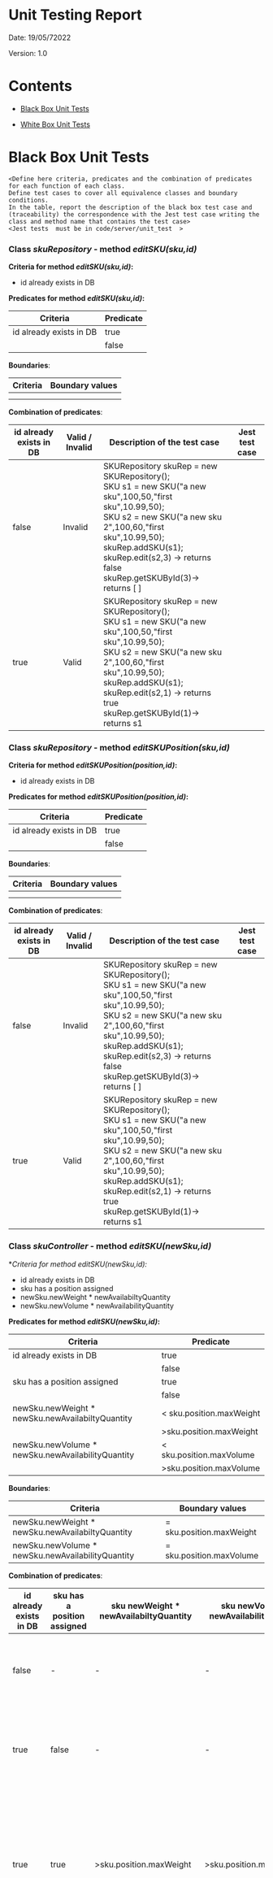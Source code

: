 # Unit Testing Report

Date: 19/05/72022

Version: 1.0

# Contents

- [Black Box Unit Tests](#black-box-unit-tests)




- [White Box Unit Tests](#white-box-unit-tests)


# Black Box Unit Tests

    <Define here criteria, predicates and the combination of predicates for each function of each class.
    Define test cases to cover all equivalence classes and boundary conditions.
    In the table, report the description of the black box test case and (traceability) the correspondence with the Jest test case writing the 
    class and method name that contains the test case>
    <Jest tests  must be in code/server/unit_test  >

 ### **Class *skuRepository* - method *editSKU(sku,id)***



**Criteria for method *editSKU(sku,id)*:**
	

 - id already exists in DB

**Predicates for method *editSKU(sku,id)*:**

| Criteria                | Predicate |
| ----------------------- | --------- |
| id already exists in DB | true      |
|                         | false     |





**Boundaries**:

| Criteria | Boundary values |
| -------- | --------------- |
|          |                 |
|          |                 |



**Combination of predicates**:


| id already exists in DB | Valid / Invalid | Description of the test case                                 | Jest test case |
| ----------------------- | --------------- | ------------------------------------------------------------ | -------------- |
| false                   | Invalid         | SKURepository skuRep = new SKURepository();<br />SKU s1 = new SKU("a new sku",100,50,"first sku",10.99,50);<br />SKU s2 = new SKU("a new sku 2",100,60,"first sku",10.99,50);<br />skuRep.addSKU(s1);<br />skuRep.edit(s2,3) -> returns false<br />skuRep.getSKUById(3)-> returns [ ] |                |
| true                    | Valid           | SKURepository skuRep = new SKURepository();<br />SKU s1 = new SKU("a new sku",100,50,"first sku",10.99,50);<br />SKU s2 = new SKU("a new sku 2",100,60,"first sku",10.99,50);<br />skuRep.addSKU(s1);<br />skuRep.edit(s2,1) -> returns true<br />skuRep.getSKUById(1)-> returns s1 |                |

 ### **Class *skuRepository* - method *editSKUPosition(sku,id)***



**Criteria for method *editSKUPosition(position,id)*:**
	

 - id already exists in DB

**Predicates for method *editSKUPosition(position,id)*:**

| Criteria                | Predicate |
| ----------------------- | --------- |
| id already exists in DB | true      |
|                         | false     |





**Boundaries**:

| Criteria | Boundary values |
| -------- | --------------- |
|          |                 |
|          |                 |



**Combination of predicates**:


| id already exists in DB | Valid / Invalid | Description of the test case                                 | Jest test case |
| ----------------------- | --------------- | ------------------------------------------------------------ | -------------- |
| false                   | Invalid         | SKURepository skuRep = new SKURepository();<br />SKU s1 = new SKU("a new sku",100,50,"first sku",10.99,50);<br />SKU s2 = new SKU("a new sku 2",100,60,"first sku",10.99,50);<br />skuRep.addSKU(s1);<br />skuRep.edit(s2,3) -> returns false<br />skuRep.getSKUById(3)-> returns [ ] |                |
| true                    | Valid           | SKURepository skuRep = new SKURepository();<br />SKU s1 = new SKU("a new sku",100,50,"first sku",10.99,50);<br />SKU s2 = new SKU("a new sku 2",100,60,"first sku",10.99,50);<br />skuRep.addSKU(s1);<br />skuRep.edit(s2,1) -> returns true<br />skuRep.getSKUById(1)-> returns s1 |                |

 ### **Class *skuController* - method *editSKU(newSku,id)***



**Criteria for method *editSKU(newSku,id):**
	

 - id already exists in DB
 - sku has a position assigned
 - newSku.newWeight * newAvailabiltyQuantity
 - newSku.newVolume * newAvailabilityQuantity

**Predicates for method *editSKU(newSku,id)*:**

| Criteria                                          | Predicate                |
| ------------------------------------------------- | ------------------------ |
| id already exists in DB                           | true                     |
|                                                   | false                    |
| sku has a position assigned                       | true                     |
|                                                   | false                    |
| newSku.newWeight * newSku.newAvailabiltyQuantity  | < sku.position.maxWeight |
|                                                   | >sku.position.maxWeight  |
| newSku.newVolume * newSku.newAvailabilityQuantity | < sku.position.maxVolume |
|                                                   | >sku.position.maxVolume  |





**Boundaries**:

| Criteria                                          | Boundary values          |
| ------------------------------------------------- | ------------------------ |
| newSku.newWeight * newSku.newAvailabiltyQuantity  | = sku.position.maxWeight |
| newSku.newVolume * newSku.newAvailabilityQuantity | = sku.position.maxVolume |



**Combination of predicates**:


| id already exists in DB | sku has a position assigned | sku newWeight * newAvailabiltyQuantity | sku newVolume * newAvailabilityQuantity | Valid / Invalid | Description of the test case                                 | Jest test case |
| ----------------------- | --------------------------- | -------------------------------------- | --------------------------------------- | --------------- | ------------------------------------------------------------ | -------------- |
| false                   | -                           | -                                      | -                                       | Invalid         | SKURepository skuRep = new SKURepository()<br />SKU s1 = new SKU("a new sku",100,50,"first sku",10.99,50);<br />SKUController skuController= new skuController()<br />SKU s2 = new SKU("a new sku 2",100,60,"first sku",10.99,50);<br />skuRep.addSKU(s1);<br />skuController.editSKU(s2,3) -> returns 404<br />skuRep.getSKUById(3)-> [] |                |
| true                    | false                       | -                                      | -                                       | Valid           | SKURepository skuRep = new SKURepository()<br />SKU s1 = new SKU("a new sku",100,50,"first sku",10.99,50);<br />SKUController skuController= new skuController()<br />SKU s2 = new SKU("a new sku 2",100,60,"first sku",10.99,50);<br />skuRep.addSKU(s1);<br />skuController.editSKU(s2,1) -> returns 200<br />skuRep.getSKUById(1)-> [{"a new sku 2",100,60,"first sku",10.99,50}] |                |
| true                    | true                        | >sku.position.maxWeight                | >sku.position.maxVolume                 | Invalid         | SKURepository skuRep = new SKURepository()<br />PositionRepository posRepo = new PositionRepository();<br />SKUController skuController= new skuController()<br />PositionRepository posRepo = new PositionRepository();<br />Position pos = new Position("800234543412","8002","3454","3412",200,200)<br />SKU s1 = new SKU("a new sku",2,3,"first sku",10.99,50);<br />SKU s2 = new SKU("a new sku 2",100,60,"first sku",10.99,50);<br />skuRep.addSKU(s1);<br />posRepo.addPos(pos);<br />sku.editSKUPosition(pos,1)<br />skuController.editSKU(s2,1) -> returns 422<br />skuRep.getSKUById(1) -> {"a new sku",2,3,"first sku",10.99,50,"800234543412"} |                |
| true                    | true                        | <=sku.position.maxWeight               | <=sku.position.maxVolume                | Valid           | SKURepository skuRep = new SKURepository()<br />PositionRepository posRepo = new PositionRepository();<br />SKUController skuController= new skuController()<br />Position pos = new Position("800234543412","8002","3454","3412",1000,1000)<br />SKU s1 = new SKU("a new sku",2,3,"first sku",10.99,50);<br />SKU s2 = new SKU("a new sku 2",100,60,"first sku",10.99,50);<br />skuRep.addSKU(s1);<br />posRepo.addPos(pos);<br />sku.editSKUPosition(pos,1)<br />skuController.editSKU(s2,1) -> returns 200<br />skuRep.getSKUById(1) -> {"a new sku 2",100,60,"first sku",10.99,50,"800234543412"} |                |

 ### **Class *skuController* - method *editSKUPosition(position,id)***



**Criteria for method *editSKUPosition(position,id)*:**
	

 - id already exists in DB
 - position already exists in DB
 - sku has already the new position
 - sku.Weight * sku.AvailabiltyQuantity
 - sku.Volume * sku.AvailabilityQuantity

**Predicates for method *editSKUPosition(position,id)*:**

| Criteria                              | Predicate            |
| ------------------------------------- | -------------------- |
| id already exists in DB               | true                 |
|                                       | false                |
| position already exists in DB         | true                 |
|                                       | false                |
| sku has already the new position      | true                 |
|                                       | false                |
| sku.Weight * sku.AvailabiltyQuantity  | < position.maxWeight |
|                                       | >position.maxWeight  |
| sku.Volume * sku.AvailabilityQuantity | < position.maxVolume |
|                                       | >position.maxVolume  |





**Boundaries**:

| Criteria                              | Boundary values      |
| ------------------------------------- | -------------------- |
| sku.Weight * sku.AvailabiltyQuantity  | = position.maxWeight |
| sku.Volume * sku.AvailabilityQuantity | = position.maxVolume |



**Combination of predicates**:


| id already exists in DB | position already exists in DB | sku has already the new position | sku.Weight * sku.AvailabiltyQuantity | sku.Volume * sku.AvailabilityQuantity | Valid / Invalid | Description of the test case                                 | Jest test case |
| ----------------------- | ----------------------------- | -------------------------------- | ------------------------------------ | ------------------------------------- | --------------- | ------------------------------------------------------------ | -------------- |
| false                   | -                             |                                  | -                                    | -                                     | Invalid         | SKURepository skuRep = new SKURepository()<br />SKUController skuController= new skuController()<br />PositionRepository posRepo = new PositionRepository();<br />Position pos = new Position("800234543412","8002","3454","3412",1000,1000)<br />SKU s1 = new SKU("a new sku",100,50,"first sku",10.99,50);<br />skuRep.addSKU(s1);<br />skuController.editSKUPosition(pos,3) ) -> returns 404<br />skuRep.getSKUById(3)-> [] |                |
| true                    | false                         | -                                | -                                    | -                                     | Invalid         | SKURepository skuRep = new SKURepository()<br />SKUController skuController= new skuController()<br />PositionRepository posRepo = new PositionRepository();<br />Position pos = new Position("800234543412","8002","3454","3412",1000,1000)<br />SKU s1 = new SKU("a new sku",100,50,"first sku",10.99,50);<br />skuRep.addSKU(s1);<br />skuController.editSKUPosition(pos,1) ) -> returns 404<br />skuRep.getSKUById(1)-> s1 |                |
| true                    | true                          | true                             | -                                    | -                                     | Invalid         | SKURepository skuRep = new SKURepository()<br />SKUController skuController= new skuController()<br />PositionRepository posRepo = new PositionRepository();<br />Position pos = new Position("800234543412","8002","3454","3412",1000,1000)<br />posRepo.addPos(pos);<br />SKU s1 = new SKU("a new sku",100,50,"first sku",10.99,50);<br />skuRep.addSKU(s1);<br />skuController.editSKUPosition(pos,1) ) -> 202<br />skuController.editSKUPosition(pos,1) ) -> 422<br />skuRep.getSKUById(1)-> [{"a new sku",100,50,"first sku",10.99,50,"800234543412"}] |                |
| true                    | true                          | false                            | > position.maxWeight                 | > position.maxVolume                  | Invalid         | SKURepository skuRep = new SKURepository()<br />SKUController skuController= new skuController()<br />PositionRepository posRepo = new PositionRepository();<br />Position pos = new Position("800234543412","8002","3454","3412",200,200)<br />posRepo.addPos(pos);<br />SKU s1 = new SKU("a new sku",100,50,"first sku",10.99,50);<br />skuRep.addSKU(s1);<br />skuController.editSKUPosition(pos,1) ) -> 422<br />skuRep.getSKUById(1)-> s1 |                |
| true                    | true                          | false                            | <= position.maxWeight                | <= position.maxVolume                 | Valid           | SKURepository skuRep = new SKURepository()<br />SKUController skuController= new skuController()<br />PositionRepository posRepo = new PositionRepository();<br />Position pos = new Position("800234543412","8002","3454","3412",1000,1000)<br />posRepo.addPos(pos);<br />SKU s1 = new SKU("a new sku",100,50,"first sku",10.99,50);<br />skuRep.addSKU(s1);<br />skuController.editSKUPosition(pos,1) ) -> 202<br />skuRep.getSKUById(1)-> [{"a new sku",100,50,"first sku",10.99,50,"800234543412}] |                |

 ### **Class *skuItemRepository* - method *addSKUItem(skuItem)***



**Criteria for method *addSKUItem(skuItem)*:**
	

 - RFID already exists in DB
 - skuId exists in DB

**Predicates for method *addSKUItem(skuItem)*:**

| Criteria                  | Predicate |
| ------------------------- | --------- |
| RFID already exists in DB | true      |
|                           | false     |
| skuId exists in DB        | true      |
|                           | false     |





**Boundaries**:

| Criteria | Boundary values |
| -------- | --------------- |
|          |                 |
|          |                 |



**Combination of predicates**:


| RFID already exists in DB | skuId exists in DB | Valid / Invalid | Description of the test case                                 | Jest test case |
| ------------------------- | ------------------ | --------------- | ------------------------------------------------------------ | -------------- |
| true                      | -                  | Invalid         | SKUItemRepository skuItemRep = new SKUItemRepository();<br />SKUItem si1 = new SKUItem("12345678901234567890123456789015",1,"2021/11/29 12:30");<br />skuItemRep.addSKUItem(si1) -> returns true;<br />skuItemRep.addSKUItem(si1) -> returns false;<br />skuItemRep.getSingleSKUItem(12345678901234567890123456789015)-> returns si1 |                |
| false                     | false              | Invalid         | SKUItemRepository skuItemRep = new SKUItemRepository();<br />SKUItem si1 = new SKUItem("12345678901234567890123456789015",1,"2021/11/29 12:30");<br />skuItemRep.addSKUItem(si1) -> returns false;<br />skuItemRep.getSingleSKUItem(12345678901234567890123456789015)-> returns [] |                |
| false                     | true               | Valid           | SKUItemRepository skuItemRep = new SKUItemRepository();<br />SKURepository skuRep = new SKURepository();<br />SKU s1 = new SKU("a new sku",100,50,"first sku",10.99,50);<br />skuItemRep.addSKU(s1)<br />SKUItem si1 = new SKUItem("12345678901234567890123456789015",1,"2021/11/29 12:30");<br />skuItemRep.addSKUItem(si1) -> returns true;<br />skuItemRep.getSingleSKUItem(12345678901234567890123456789015)-> returns si1 |                |

 ### **Class *skuItemRepository* - method *deleteSKUItem(rfid)***



**Criteria for method *deleteSKUItem(rfid)*:**
	

 - RFID exists in DB

**Predicates for method *deleteSKUItem(rfid)*:**

| Criteria          | Predicate |
| ----------------- | --------- |
| RFID exists in DB | true      |
|                   | false     |





**Boundaries**:

| Criteria | Boundary values |
| -------- | --------------- |
|          |                 |
|          |                 |



**Combination of predicates**:


| RFID already exists in DB | Valid / Invalid | Description of the test case                                 | Jest test case |
| ------------------------- | --------------- | ------------------------------------------------------------ | -------------- |
| false                     | Invalid         | SKUItemRepository skuItemRep = new SKUItemRepository();<br />SKUItem si1 = new SKUItem("12345678901234567890123456789015",1,"2021/11/29 12:30");<br />skuItemRep.deleteSKUItem(si1); -> returns false<br />skuItemRep.getSingleSKUItem(12345678901234567890123456789015)-> returns [] |                |
| true                      | Valid           | SKUItemRepository skuItemRep = new SKUItemRepository();<br />SKURepository skuRep = new SKURepository();<br />SKU s1 = new SKU("a new sku",100,50,"first sku",10.99,50);<br />skuItemRep.addSKU(s1)<br />SKUItem si1 = new SKUItem("12345678901234567890123456789015",1,"2021/11/29 12:30");<br />skuItemRep.addSKUItem(si1);<br />skuItemRep.deleteSKUItem(si1); -> returns true<br />skuItemRep.getSingleSKUItem(12345678901234567890123456789015)-> returns [] |                |

 ### **Class *skuItemController* - method *editSKUItem(newSKUItem,rfid)***



**Criteria for method *editSKUItem(newSKUItem,rfid)*:**
	

 - RFID exists in DB

**Predicates for method *editSKUItem(newSKUItem,rfid)*:**

| Criteria          | Predicate |
| ----------------- | --------- |
| RFID exists in DB | true      |
|                   | false     |





**Boundaries**:

| Criteria | Boundary values |
| -------- | --------------- |
|          |                 |
|          |                 |



**Combination of predicates**:


| RFID already exists in DB | Valid / Invalid | Description of the test case                                 | Jest test case |
| ------------------------- | --------------- | ------------------------------------------------------------ | -------------- |
| false                     | Invalid         | SKUItemRepository skuItemRep = new SKUItemRepository();<br />SKUItemController skuItemController = new SKUItemController();<br />SKUItem si1 = new SKUItem("12345678901234567890123456789015",1,"2021/11/29 12:30");<br />SKUItem si2 = new SKUItem("12345678901234567890123456789015","2021/11/29 13:30");<br />skuItemController.editSKUItem(si2,12345678901234567890123456789015); -> returns false<br />skuItemRep.getSingleSKUItem(12345678901234567890123456789015)-> returns [] |                |
| true                      | Valid           | SKUItemRepository skuItemRep = new SKUItemRepository();<br />SKUItemController skuItemController = new SKUItemController();<br />SKUItem si1 = new SKUItem("12345678901234567890123456789015",1,"2021/11/29 12:30");<br />skuItemRep.addSKUItem(si1)<br />SKUItem si2 = new SKUItem("12345678901234567890123456789015","2021/11/29 13:30");<br />skuItemController.editSKUItem(si2,12345678901234567890123456789015); -> returns true<br />skuItemRep.getSingleSKUItem(12345678901234567890123456789015)-> returns [{"12345678901234567890123456789015",1,0,"2021/11/29 13:30"}] |                |

 ### **Class *ItemRepository* - method *addItem(item)***



**Criteria for method *addItem(item)*:**
	

 - id already exists in DB
 - supplierid already exists in DB
 - skuId exists in DB

**Predicates for method *addItem(item)*:**

| Criteria                        | Predicate |
| ------------------------------- | --------- |
| id already exists in DB         | true      |
|                                 | false     |
| supplierid already exists in DB | true      |
|                                 | false     |
| skuId exists in DB              | true      |
|                                 | false     |





**Boundaries**:

| Criteria | Boundary values |
| -------- | --------------- |
|          |                 |
|          |                 |



**Combination of predicates**:


| id already exists in DB | supplierid already exists in DB | skuId exists in DB | Valid / Invalid | Description of the test case                                 | Jest test case |
| ----------------------- | ------------------------------- | ------------------ | --------------- | ------------------------------------------------------------ | -------------- |
| true                    | true                            | -                  | Invalid         | ItemRepository ItemRep = new ItemRepository();<br />//Supplier with supplierid=2 exists in DB<br />Item i1 = new Item(12,"a new item", 10.99, 1, 2);<br />ItemRep.addItem(i1) -> returns true;<br />ItemRep.addItem(i1) -> returns false;<br />skuItemRep.getSingleItem(12)-> returns i1 |                |
| true                    | false                           | -                  | Invalid         | ItemRepository ItemRep = new ItemRepository();<br />Item i1 = new Item(12,"a new item", 10.99, 1, 2);<br />ItemRep.addItem(i1) -> returns false;<br />skuItemRep.getSingleItem(12)-> returns[] |                |
| false                   | true                            | false              | Invalid         | ItemRepository ItemRep = new ItemRepository();<br />//Supplier with supplierid=2 exists in DB<br />Item i1 = new Item(12,"a new item", 10.99, 1, 2);<br />ItemRep.addItem(i1) -> returns false;<br />IskuItemRep.getSingleItem(12)-> returns [] |                |
| false                   | true                            | true               | Valid           | ItemRepository ItemRep = new ItemRepository();<br />//Supplier with supplierid=2 exists in DB<br />//SKU with skuid=1 exists in DB<br />Item i1 = new Item(12,"a new item", 10.99, 1, 2);<br />ItemRep.addItem(i1) -> returns true;<br />IskuItemRep.getSingleItem(12)-> returns i1 |                |

 ### **Class *ItemRepository* - method *deleteItem(id)***



**Criteria for method *deleteItem(id)*:**
	

 - id exists in DB

**Predicates for method *deleteItem(id)*:**

| Criteria        | Predicate |
| --------------- | --------- |
| id exists in DB | true      |
|                 | false     |





**Boundaries**:

| Criteria | Boundary values |
| -------- | --------------- |
|          |                 |
|          |                 |



**Combination of predicates**:


| id exists in DB | Valid / Invalid | Description of the test case                                 | Jest test case |
| --------------- | --------------- | ------------------------------------------------------------ | -------------- |
| false           | Invalid         | ItemRepository ItemRep = new ItemRepository();<br />//Supplier with supplierid=2 exists in DB<br />//SKU with skuid=1 exists in DB<br />Item i1 = new Item(12,"a new item", 10.99, 1, 2);<br />ItemRep.deleteItem(12) -> returns false;<br />skuItemRep.getSingleItem(12)-> returns [] |                |
| true            | Valid           | ItemRepository ItemRep = new ItemRepository();<br />//Supplier with supplierid=2 exists in DB<br />//SKU with skuid=1 exists in DB<br />Item i1 = new Item(12,"a new item", 10.99, 1, 2);<br />ItemRep.addItem(i1) -> returns true;<br />ItemRep.deleteItem(12) -> returns true;<br />skuItemRep.getSingleItem(12)-> returns[] |                |

 ### **Class *skuItemController* - method *editSKUItem(newItem,id)***



**Criteria for method *editSKUItem(newItem,id)*:**
	

 - idexists in DB

**Predicates for method *editSKUItem(newItem,id)*:**

| Criteria        | Predicate |
| --------------- | --------- |
| id exists in DB | true      |
|                 | false     |





**Boundaries**:

| Criteria | Boundary values |
| -------- | --------------- |
|          |                 |
|          |                 |



**Combination of predicates**:


| RFID already exists in DB | Valid / Invalid | Description of the test case                                 | Jest test case |
| ------------------------- | --------------- | ------------------------------------------------------------ | -------------- |
| false                     | Invalid         | ItemRepository itemRep = new ItemRepository();<br />ItemController itemController = new ItemController();<br />//Supplier with supplierid=2 exists in DB<br />//SKU with skuid=1 exists in DB<br />Item i1 = new Item(12,"a new item", 10.99, 1, 2);<br />Item i2 = new Item("a new item2",11.99);<br />itemController.editSKUItem(i2,12); -> returns false<br />itemRep.getSingleSKUItem(12)-> returns [] |                |
| true                      | Valid           | ItemRepository itemRep = new ItemRepository();<br />ItemController itemController = new ItemController();<br />//Supplier with supplierid=2 exists in DB<br />//SKU with skuid=1 exists in DB<br />Item i1 = new Item(12,"a new item", 10.99, 1, 2);<br />itemRep.addItem(i1)<br />Item i2 = new Item("a new item2",11.99);<br />itemController.editSKUItem(i2,12); -> returns true<br />itemRep.getSingleSKUItem(12)-> returns {12,"a new item", 11.99, 1, 2} |                |

### **Class *TestDescriptor* - method *updateTestDescriptor***



**Criteria for method *updateTestDescriptor*:**


- **ID** has to be an **integer**
- **ID** has to be **bigger than 0**
- **newIdSKU** has to be an **integer**
- **newIdSKU** has to be **bigger than 0**
- **newName** has to be a **non-empty** string
- **newProcedureDescription** has to be a **non-empty** string




**Predicates for method *updateTestDescriptor*:**

| Criteria                                             | Predicate                          |
|------------------------------------------------------|------------------------------------|
| ID has to be an integer                              | typeof id === "Integer"            |
| ID has to be bigger than 0                           | id > 0                             |
| newIdSKU has to be an integer                        | typeof newIdSKU === "Integer"      |
| newIdSKU has to be bigger than 0                     | newIdSKU > 0                       |
| newName has to be a non-empty string                 | newName !== undefined              |
| newProcedureDescription has to be a non-empty string | newProcedureDescription.length > 0 |


**Boundaries**:

| Criteria                                              | Boundary values |
|-------------------------------------------------------|-----------------|
| ID has to be bigger than 0                            | 0               |
| newIdSKU has to be bigger than 0                      | 0               |

**Combination of predicates**:


| ID is integer | ID is bigger than 0 | newIdSKu is integer | newIdSKU is bigger than 0 | newName is non-empty | newProcedureDescription is non-empty | Valid / Invalid | Description of the test case                                                                                                                                                  | Jest test case                       |
|---------------|---------------------|---------------------|---------------------------|----------------------|--------------------------------------|-----------------|-------------------------------------------------------------------------------------------------------------------------------------------------------------------------------|--------------------------------------|
| true          | true                | true                | true                      | true                 | true                                 | Valid           | db.updateTestDescriptor({<br/>*newName*: "New Test Descriptor 1",<br/>*newIdSKU*: 1,<br/>*newProcedureDescription*: "New This test is described by ..."}, 1);                 | reqWithCorrectData                   |
| **false**     | **false**           | true                | true                      | true                 | true                                 | Invalid         | db.updateTestDescriptor({<br/>*newName*: "New Test Descriptor 1",<br/>*newIdSKU*: 1,<br/>*newProcedureDescription*: "New This test is described by ..."}, **"Not Integer"**); | reqWithNonIntegerId                  |
| true          | **false**           | true                | true                      | true                 | true                                 | Invalid         | db.updateTestDescriptor({<br/>*newName*: "New Test Descriptor 1",<br/>*newIdSKU*: 1,<br/>*newProcedureDescription*: "New This test is described by ..."}, **0**);             | reqWithZeroId                        |
| true          | true                | **false**           | **false**                 | true                 | true                                 | Invalid         | db.updateTestDescriptor({<br/>*newName*: "New Test Descriptor 1",<br/>***newIdSKU*: "Not Integer"**,<br/>*newProcedureDescription*: "New This test is described by ..."}, 1); | reqWithNonIntegerNewIdSKU            |
| true          | true                | true                | **false**                 | true                 | true                                 | Invalid         | db.updateTestDescriptor({<br/>*newName*: "New Test Descriptor 1",<br/>***newIdSKU*: 0**,<br/>*newProcedureDescription*: "New This test is described by ..."}, 1);             | reqWithZeroNewIdSKU                  |
| true          | true                | true                | true                      | **false**            | true                                 | Invalid         | db.updateTestDescriptor({<br/>***newName*: undefined**,<br/>*newIdSKU*: 1,<br/>*newProcedureDescription*: "New This test is described by ..."}, 1);                           | reqWithEmptyNewName                  |
| true          | true                | true                | true                      | true                 | **false**                            | Invalid         | db.updateTestDescriptor({<br/>*newName*: "New Test Descriptor 1",<br/>*newIdSKU*: 1,<br/>***newProcedureDescription*: undefined**}, 1);                                       | reqWithEmptyNewProcedureDescription  |
| true          | true                | true                | true                      | true                 | true                                 | Invalid         | db.updateTestDescriptor({<br/>*newName*: "New Test Descriptor 1",<br/>*newIdSKU*: 1,<br/>***newProcedureDescription*: undefined**}, 1);                                       | reqWithEmptyNewProcedureDescription  |




### **Class *TestDescriptor* - method *deleteTestDescriptor***

**Criteria for method *deleteTestDescriptor*:**


- **ID** has to be an **integer**
- **ID** has to be **bigger than 0**
- **Test Descriptor** has to be **existent**


**Predicates for method *deleteTestDescriptor*:**

| Criteria                     | Predicate               |
|------------------------------|-------------------------|
| ID has to be an integer      | typeof id === "Integer" |
| ID has to be bigger than 0   | id > 0                  |
| Test Descriptor has to exist | true                    | 
|                              | false                   |


**Boundaries**:

| Criteria                                              | Boundary values |
|-------------------------------------------------------|-----------------|
| ID has to be bigger than 0                            | 0               |



**Combination of predicates**:


| ID is integer | ID is bigger than 1 | Test Descriptor exist | Valid / Invalid | Description of the test case               | Jest test case                            |
|---------------|---------------------|-----------------------|-----------------|--------------------------------------------|-------------------------------------------|
| true          | true                | true                  | Valid           | db.deleteTestDescriptor(1)                 | reqWithCorrectData()                      |
| **false**     | **false**           | **false**             | Invalid         | db.deleteTestDescriptor(**"Not Integer"**) | reqWithNonIntegerId()                     |
| true          | **false**           | **false**             | Invalid         | db.deleteTestDescriptor(**0**)             | reqWithZeroId()                           |
| true          | true                | true                  | Invalid         | db.deleteTestDescriptor(**99**)            | deleteTestDescriptor with ID non existent |

### **Class *TestResult* - method *updateTestResult***



**Criteria for method *updateTestResult*:**

- **ID** has to be an **integer**
- **ID** has to be **bigger than 0**
- **newIdTestDescriptor** has to be an **integer**
- **newIdTestDescriptor** has to be **bigger than 0**
- **newDate** has to be a **non-empty** string
- **newResult** has to be a **non-empty** string



**Predicates for method *updateTestResult*:**

| Criteria                                     | Predicate                                |
|----------------------------------------------|------------------------------------------|
| ID has to be an integer                      | typeof id === "Integer"                  |
| ID has to be bigger than 0                   | id > 0                                   |
| newIdTestDescriptor has to be an integer     | typeof newIdTestDescriptor === "Integer" |
| newIdTestDescriptor has to be bigger than 0  | newIdTestDescriptor > 0                  |
| newDate has to be of valid date-format       | typeof newDate === Date                  |
| newResult has to of (primitive) boolean type | typeof newResult === "boolean"           |



**Boundaries**:

| Criteria                                    | Boundary values |
|---------------------------------------------|-----------------|
| ID has to be bigger than 0                  | 0               |
| newIdTestDescriptor has to be bigger than 0 | 0               |

**Combination of predicates**:


| ID is integer | ID is bigger than 0 | newIdSKu is integer | newIdTestDescriptor is bigger than 0 | newDate is of Date | newResult is of boolean | Valid / Invalid | Description of the test case                                                                                                 | Jest test case                       |
|---------------|---------------------|---------------------|--------------------------------------|--------------------|-------------------------|-----------------|------------------------------------------------------------------------------------------------------------------------------|--------------------------------------|
| true          | true                | true                | true                                 | true               | true                    | Valid           | db.updateTestResult({<br/>*newDate*: "2022-05-20",<br/>*newIdTestDescriptor*: 1,<br/>*newResult*: true}, 1);                 | reqWithCorrectData                   |
| **false**     | **false**           | true                | true                                 | true               | true                    | Invalid         | db.updateTestResult({<br/>*newDate*: "2022-05-20",<br/>*newIdTestDescriptor*: 1,<br/>*newResult*: true}, **"Not Integer"**); | reqWithNonIntegerId                  |
| true          | **false**           | true                | true                                 | true               | true                    | Invalid         | db.updateTestResult({<br/>*newDate*: "2022-05-20",<br/>*newIdTestDescriptor*: 1,<br/>*newResult*: true}, **0**);             | reqWithZeroId                        |
| true          | true                | **false**           | **false**                            | true               | true                    | Invalid         | db.updateTestResult({<br/>*newDate*: "2022-05-20",<br/>***newIdTestDescriptor*: "Not Integer"**,<br/>*newResult*: true}, 1); | reqWithNonIntegerNewIdTestDescriptor |
| true          | true                | true                | **false**                            | true               | true                    | Invalid         | db.updateTestResult({<br/>*newDate*: "2022-05-20",<br/>***newIdTestDescriptor*: 0**,<br/>*newResult*: true}, 1);             | reqWithZeroNewIdTestDescriptor       |
| true          | true                | true                | true                                 | **false**          | true                    | Invalid         | db.updateTestResult({<br/>***newDate*: "Not Date"**,<br/>*newIdTestDescriptor*: 1,<br/>*newResult*: true}, 1);               | reqWithNonDateNewDate                |
| true          | true                | true                | true                                 | true               | **false**               | Invalid         | db.updateTestResult({<br/>*newDate*: "2022-05-20",<br/>*newIdTestDescriptor*: 1,<br/>***newResult*: "Not boolean"**}, 1);    | reqWithNonBooleanNewResult           |


### **Class *TestResult* - method *updateTestResult***



**Criteria for method *updateTestResult*:**

- **ID** has to be an **integer**
- **ID** has to be **bigger than 0**
- **newIdTestDescriptor** has to be an **integer**
- **newIdTestDescriptor** has to be **bigger than 0**
- **newDate** has to be a **non-empty** string
- **newResult** has to be a **non-empty** string



**Predicates for method *updateTestResult*:**

| Criteria                                     | Predicate                                |
|----------------------------------------------|------------------------------------------|
| ID has to be an integer                      | typeof id === "Integer"                  |
| ID has to be bigger than 0                   | id > 0                                   |
| newIdTestDescriptor has to be an integer     | typeof newIdTestDescriptor === "Integer" |
| newIdTestDescriptor has to be bigger than 0  | newIdTestDescriptor > 0                  |
| newDate has to be of valid date-format       | typeof newDate === Date                  |
| newResult has to of (primitive) boolean type | typeof newResult === "boolean"           |



**Boundaries**:

| Criteria                                    | Boundary values |
|---------------------------------------------|-----------------|
| ID has to be bigger than 0                  | 0               |
| newIdTestDescriptor has to be bigger than 0 | 0               |

**Combination of predicates**:


| ID is integer | ID is bigger than 0 | newIdSKu is integer | newIdTestDescriptor is bigger than 0 | newDate is of Date | newResult is of boolean | Valid / Invalid | Description of the test case                                                                                                 | Jest test case                       |
|---------------|---------------------|---------------------|--------------------------------------|--------------------|-------------------------|-----------------|------------------------------------------------------------------------------------------------------------------------------|--------------------------------------|
| true          | true                | true                | true                                 | true               | true                    | Valid           | db.updateTestResult({<br/>*newDate*: "2022-05-20",<br/>*newIdTestDescriptor*: 1,<br/>*newResult*: true}, 1);                 | reqWithCorrectData                   |
| **false**     | **false**           | true                | true                                 | true               | true                    | Invalid         | db.updateTestResult({<br/>*newDate*: "2022-05-20",<br/>*newIdTestDescriptor*: 1,<br/>*newResult*: true}, **"Not Integer"**); | reqWithNonIntegerId                  |
| true          | **false**           | true                | true                                 | true               | true                    | Invalid         | db.updateTestResult({<br/>*newDate*: "2022-05-20",<br/>*newIdTestDescriptor*: 1,<br/>*newResult*: true}, **0**);             | reqWithZeroId                        |
| true          | true                | **false**           | **false**                            | true               | true                    | Invalid         | db.updateTestResult({<br/>*newDate*: "2022-05-20",<br/>***newIdTestDescriptor*: "Not Integer"**,<br/>*newResult*: true}, 1); | reqWithNonIntegerNewIdTestDescriptor |
| true          | true                | true                | **false**                            | true               | true                    | Invalid         | db.updateTestResult({<br/>*newDate*: "2022-05-20",<br/>***newIdTestDescriptor*: 0**,<br/>*newResult*: true}, 1);             | reqWithZeroNewIdTestDescriptor       |
| true          | true                | true                | true                                 | **false**          | true                    | Invalid         | db.updateTestResult({<br/>***newDate*: "Not Date"**,<br/>*newIdTestDescriptor*: 1,<br/>*newResult*: true}, 1);               | reqWithNonDateNewDate                |
| true          | true                | true                | true                                 | true               | **false**               | Invalid         | db.updateTestResult({<br/>*newDate*: "2022-05-20",<br/>*newIdTestDescriptor*: 1,<br/>***newResult*: "Not boolean"**}, 1);    | reqWithNonBooleanNewResult           |

### **Class *TestResult* - method *deleteTestResult***

**Criteria for method *deleteTestResult*:**


- **ID** has to be an **integer**
- **ID** has to be **bigger than 0**
- **Test Result** has to exist
- **SKU Item** has to exist 

**Predicates for method *deleteTestResult*:**

| Criteria                                             | Predicate                          |
|------------------------------------------------------|------------------------------------|
| ID has to be an integer                              | typeof id === "Integer"            |
| ID has to be bigger than 0                           | id > 0                             |



**Boundaries**:

| Criteria                                              | Boundary values |
|-------------------------------------------------------|-----------------|
| ID has to be bigger than 0                            | 0               |



**Combination of predicates**:


| ID is integer | ID is bigger than 1 | SKU Item exists | Test Result exists | Valid / Invalid | Description of the test case                                           | Jest test case                                                  |
|---------------|---------------------|-----------------|--------------------|-----------------|------------------------------------------------------------------------|-----------------------------------------------------------------|
| true          | true                | true            | true               | Valid           | testResultRepository.deleteTestResult(1)                               | Test Result Unit Test > reqWithCorrectData()                    |
| **false**     | **false**           | true            | **false**          | Invalid         | testResultRepository.deleteTestResult(**"Not Integer"**)               | Test Result Unit Test > reqWithNonIntegerId()                   |
| true          | **false**           | true            | **false**          | Invalid         | testResultRepository.deleteTestResult(**0**)                           | Test Result Unit Test > reqWithZeroId()                         |
| true          | true                | true            | **false**          | Invalid         | testResultRepository.deleteTestResult(**99**)                          | Test Result Unit Test > delete test result by non-existent id   |
| true          | true                | **false**       | **false**          | Invalid         | delete('/api/skuitems/12345678901234567890123456789099/testResult/1')  | Test Result Unit Test > delete test result by rfid non-existent |


# White Box Unit Tests

### Test cases definition


    <Report here all the created Jest test cases, and the units/classes under test >
    <For traceability write the class and method name that contains the test case>


| Unit name                                          | Jest test case                                                                                                                                                                                                                               |
|----------------------------------------------------|----------------------------------------------------------------------------------------------------------------------------------------------------------------------------------------------------------------------------------------------|
| SKURepository.test.js  edit SKU                    | testEditSKU({newDescription : "a new sku",newWeight : 100,newVolume : 50,newNotes : "first SKU",newPrice : 10.99,newAvailableQuantity : 50},1000,[]);                                                                                        |
| SKURepository.test.js  edit SKU                    | testEditSKU({   newDescription : "a new sku",newWeight : 100,newVolume : 50,newNotes : "first SKU",newPrice : 10.99,newAvailableQuantity : 50  },1,[new SKU(1,"a new sku",100, 50,"first SKU", null,50, 10.99)]);                            |
| SKURepository.test.js edit SKU Position            | testEditSKUPosition("800234523412",1000,[]);                                                                                                                                                                                                 |
| SKURepository.test.js edit SKU Position            | testEditSKUPosition("800234523412",1,[new SKU(1,"a new sku",100, 50,"first SKU", "800234523412",50, 10.99)]);                                                                                                                                |
| SKUController.test.js edit SKU Controller          | testEditSKUController({ newDescription : "a new sku",newWeight : 100,newVolume : 50,newNotes : "first SKU",newPrice : 10.99,newAvailableQuantity : 50},1000,undefined);                                                                      |
| SKUController.test.js edit SKU Controller          | testEditSKUController({ newDescription : "a new sku",newWeight : 100,newVolume : 50,newNotes : "first SKU",newPrice : 10.99,newAvailableQuantity : 50   },1,new SKU(1,"a new sku",100, 50,"first SKU", null,50, 10.99,[]) );                 |
| SKUController.test.js edit SKU Controller          | testEditSKUController({ newDescription : "a new sku 2",newWeight : 100,newVolume : 50,newNotes : "second SKU",newPrice : 11.99,newAvailableQuantity : 50  },2,new SKU(2,"a new sku 2",2, 3,"second SKU", "800234543412",50, 11.99,[]) );     |
| SKUController.test.js edit SKU Controller          | testEditSKUController({  newDescription : "a new sku 2",newWeight : 20,newVolume : 20,newNotes : "second SKU",newPrice : 11.99,newAvailableQuantity : 50   },2,new SKU(2,"a new sku 2",20, 20,"second SKU", "800234543412",50, 11.99,[])  ); |
| SKUController.test.js edit SKU Position Controller | testEditSKUPositionController("800234543412",1000,undefined);                                                                                                                                                                                |
| SKUController.test.js edit SKU Position Controller | testEditSKUPositionController("900234523415",1,new SKU(1,"a new sku",100, 50,"first SKU", null,50, 10.99,[]));                                                                                                                               |
| SKUController.test.js edit SKU Position Controller | testEditSKUPositionController("800234543412",2,new SKU(2,"a new sku 2",2, 3,"second SKU", "800234543412",50, 11.99,[]));                                                                                                                     |
| SKUController.test.js edit SKU Position Controller | testEditSKUPositionController("800234543413",1,new SKU(1,"a new sku",100, 50,"first SKU", null,50, 10.99,[]));                                                                                                                               |
| SKUController.test.js edit SKU Position Controller | testEditSKUPositionController("900234543417",1,new SKU(1,"a new sku",100, 50,"first SKU", "900234543417",50, 10.99,[]));                                                                                                                     |
| skuItemRepository.test.js add SKUItem              | testAddSKUItem({ RFID:"12345678901234567890123456789015", SKUId:1, DateOfStock:"2020/02/28 15:30"}, [new skuItem("12345678901234567890123456789015", 1,0,"2021/11/29 12:30")]);                                                              |
| skuItemRepository.test.js add SKUItem              | testAddSKUItem({ RFID:"22455678901234567890123456789024", SKUId:2, DateOfStock:"2021/04/28 15:35"},[]);                                                                                                                                      |
| skuItemRepository.test.js add SKUItem              | testAddSKUItem({ RFID:"22455678901234567890123456789024", SKUId:1, DateOfStock:"2021/04/28 15:35"},[ new skuItem("22455678901234567890123456789024",1,0,"2021/04/28 15:35")]);                                                               |
| skuItemRepository.test.js delete SKUItem           | testDeleteSKUItem("22455678901234567890123456789024",[false,[]]);                                                                                                                                                                            |
| skuItemRepository.test.js delete SKUItem           | testDeleteSKUItem("12345678901234567890123456789015", [true,[]]);                                                                                                                                                                            |
| skuItemController.test.js edit SKUItem Controller  | testEditSKUItem({newRFID:"22455678901234567890123456789024",newAvailable:1,newDateOfStock:"2021/11/29 12:30"},"22455678901234567890123456789024",undefined);                                                                                 |
| skuItemController.test.js edit SKUItem Controller  | testEditSKUItem({newRFID:"12345678901234567890123456789015",newAvailable:1,newDateOfStock:"2020/12/29 13:30"},"12345678901234567890123456789015",new skuItem("12345678901234567890123456789015",1,1,"2020/12/29 13:30"));                    |
| itemRepository.test.js  add item                   | testAddItem({id : 12,description : "a new item 2",price : 11.99,SKUId : 1, supplierId : 1}, [new Item(12,"a new item",10.99,1,1)]);                                                                                                          |
| itemRepository.test.js  add item                   | testAddItem({id : 12,description : "a new item 2",price : 11.99,SKUId : 1, supplierId : 3}, [new Item(12,"a new item",10.99,1,1)]);                                                                                                          |
| itemRepository.test.js  add item                   | testAddItem({id : 13,description : "a new item 2",price : 11.99,SKUId : 3, supplierId : 1}, []);                                                                                                                                             |
| itemRepository.test.js  add item                   | testAddItem({id : 13,description : "a new item 2",price : 11.99,SKUId : 2, supplierId : 1}, [new Item(13,"a new item 2",11.99,2,1)]);                                                                                                        |
| itemRepository.test.js  delete item                | testDeleteitem(13,[false,[]]);                                                                                                                                                                                                               |
| itemRepository.test.js  delete item                | testDeleteitem(12, [true,[]]);                                                                                                                                                                                                               |
| itemController.test.js   edit Item Controller      | testEditItem({newDescription : "a new item 2", newPrice : 11.99},13,undefined);                                                                                                                                                              |
| itemController.test.js   edit Item Controller      | testEditItem({newDescription : "a new item 2", newPrice : 11.99},12,new Item(12,"a new item 2",11.99,1,1));                                                                                                                                  |
| testDescriptorRepository/addTestDescriptor         | Test Descriptor UNIT TEST > addTestDescriptor foreign key constraint                                                                                                                                                                         |
| testDescriptorController/addTestDescriptor         | Test Descriptor UNIT TEST > addTestDescriptor foreign key constraint                                                                                                                                                                         |
| testDescriptorRepository/updateTestDescriptor      | Test Descriptor UNIT TEST > updateTestDescriptor dropped table                                                                                                                                                                               |
| testDescriptorRepository/updateTestDescriptor      | Test Descriptor UNIT TEST > updateTestDescriptor id does not exist                                                                                                                                                                           |
| testDescriptorRepository/updateTestDescriptor      | Test Descriptor UNIT TEST > updateTestDescriptor foreign key constraint                                                                                                                                                                      |
| testDescriptorRepository/deleteTestDescriptor      | Test Descriptor UNIT TEST > deleteTestDescriptorData dropped table                                                                                                                                                                           |
| testDescriptorController/deleteTestDescriptor      | Test Descriptor UNIT TEST > deleteTestDescriptorData dropped table                                                                                                                                                                           |
| testResultRepository/getTestResults                | "getTestResults consistency test"                                                                                                                                                                                                            |
| testResultRepository/addTestResult                 | "addTestResult foreign key constraint"                                                                                                                                                                                                       |
| testResultRepository/updateTestResult              | "updateTestResult dropped table"                                                                                                                                                                                                             |
| testResultRepository/updateTestResult              | "updateTestResult id does not exist"                                                                                                                                                                                                         |
| testResultRepository/updateTestResult              | "updateTestResult foreign key constraint"                                                                                                                                                                                                    |
| testResultRepository/All                           | "TestResult Dropped Table"                                                                                                                                                                                                                   |


### Code coverage report

    <Add here the screenshot report of the statement and branch coverage obtained using
    the coverage tool. >


### Loop coverage analysis

    <Identify significant loops in the units and reports the test cases
    developed to cover zero, one or multiple iterations >

| Unit name | Loop rows | Number of iterations | Jest test case |
| --------- | --------- | -------------------- | -------------- |
|           |           |                      |                |
|           |           |                      |                |
|           |           |                      |                |



